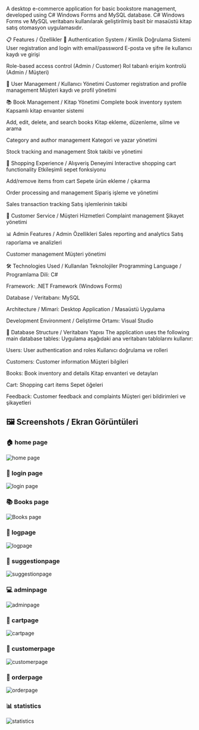 A desktop e-commerce application for basic bookstore management, developed using C# Windows Forms and MySQL database.
C# Windows Forms ve MySQL veritabanı kullanılarak geliştirilmiş basit bir masaüstü kitap satış otomasyon uygulamasıdır.

📋 Features / Özellikler
🔐 Authentication System / Kimlik Doğrulama Sistemi
User registration and login with email/password
E-posta ve şifre ile kullanıcı kaydı ve girişi

Role-based access control (Admin / Customer)
Rol tabanlı erişim kontrolü (Admin / Müşteri)

👥 User Management / Kullanıcı Yönetimi
Customer registration and profile management
Müşteri kaydı ve profil yönetimi

📚 Book Management / Kitap Yönetimi
Complete book inventory system
Kapsamlı kitap envanter sistemi

Add, edit, delete, and search books
Kitap ekleme, düzenleme, silme ve arama

Category and author management
Kategori ve yazar yönetimi

Stock tracking and management
Stok takibi ve yönetimi

🛒 Shopping Experience / Alışveriş Deneyimi
Interactive shopping cart functionality
Etkileşimli sepet fonksiyonu

Add/remove items from cart
Sepete ürün ekleme / çıkarma

Order processing and management
Sipariş işleme ve yönetimi

Sales transaction tracking
Satış işlemlerinin takibi

💬 Customer Service / Müşteri Hizmetleri
Complaint management
Şikayet yönetimi

📊 Admin Features / Admin Özellikleri
Sales reporting and analytics
Satış raporlama ve analizleri

Customer management
Müşteri yönetimi

🛠️ Technologies Used / Kullanılan Teknolojiler
Programming Language / Programlama Dili: C#

Framework: .NET Framework (Windows Forms)

Database / Veritabanı: MySQL

Architecture / Mimari: Desktop Application / Masaüstü Uygulama

Development Environment / Geliştirme Ortamı: Visual Studio

📁 Database Structure / Veritabanı Yapısı
The application uses the following main database tables:
Uygulama aşağıdaki ana veritabanı tablolarını kullanır:

Users: User authentication and roles
Kullanıcı doğrulama ve rolleri

Customers: Customer information
Müşteri bilgileri

Books: Book inventory and details
Kitap envanteri ve detayları

Cart: Shopping cart items
Sepet öğeleri

Feedback: Customer feedback and complaints
Müşteri geri bildirimleri ve şikayetleri




## 🖼️ Screenshots / Ekran Görüntüleri

### 🏠 home page
![home page](screenshots/homepage.png)

### 🔐 login page
![login page](screenshots/loginpage.png)

### 📚 Books page
![Books page](screenshots/Bookspage.png)

### 📝 logpage
![logpage](screenshots/logpage.png)

### 💬 suggestionpage
![suggestionpage](screenshots/suggestionpage.png)

### 💻 adminpage
![adminpage](screenshots/adminpage.png)

### 🛒 cartpage
![cartpage](screenshots/cartpage.png)

### 👤 customerpage
![customerpage](screenshots/customer.png)

### 📝 orderpage
![orderpage](screenshots/orderpage.png)

### 📊 statistics
![statistics](screenshots/statistics.png)

